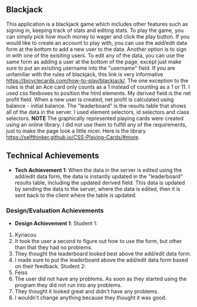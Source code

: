 ## Blackjack
This application is a blackjack game which includes other features such as signing in, keeping track of stats and editing stats. To play the game, you can simply pick how much money to wager and click the play button. If you would like to create an account to play with, you can use the add/edit data form at the bottom to add a new user to the data. Another option is to sign in with one of the exisiting users. To edit any of the data, you can use the same form as adding a user at the bottom of the page, except just make sure to put an exisiting username into the "username" field. If you are unfamiliar with the rules of blackjack, this link is very informative https://bicyclecards.com/how-to-play/blackjack/. The one exception to the rules is that an Ace card only counts as a 1 instead of counting as a 1 or 11. I used css flexboxes to position the html elements. My derived field is the net profit field. When a new user is created, net profit is calculated using balance - initial balance. The "leaderboard" is the results table that shows all of the data in the server. I used element selectors, id selectors and class selectors.
**NOTE** The graphically represented playing cards were created using an online library. I did not use them to fulfill any of the requirements, just to make the page look a little nicer. Here is the library https://selfthinker.github.io/CSS-Playing-Cards/#more.

## Technical Achievements
- **Tech Achievement 1**: When the data in the server is edited using the add/edit data form, the data is instantly updated in the "leaderboard" results table, including the updated derived field. This data is updated by sending the data to the server, where the data is edited, then it is sent back to the client where the table is updated.

### Design/Evaluation Achievements
- **Design Achievement 1**:
Student 1:
1. Kyriacou
2. It took the user a second to figure out how to use the form, but other than that they had no problems.
3. They thought the leaderboard looked best above the add/edit data form.
4. I made sure to put the leaderboard above the add/edit data form based on their feedback.
Student 2:
1. Feiss
2. The user did not have any problems. As soon as they started using the program they did not run into any problems.
3. They thought it looked great and didn't have any problems.
4. I wouldn't change anything because they thought it was good.
